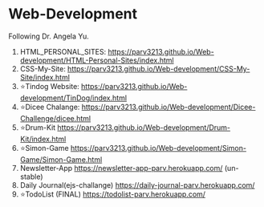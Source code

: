# Web-Development

Following Dr. Angela Yu.

1. HTML_PERSONAL_SITES: https://parv3213.github.io/Web-development/HTML-Personal-Sites/index.html
2. CSS-My-Site: https://parv3213.github.io/Web-development/CSS-My-Site/index.html
3. ⭐️Tindog Website: https://parv3213.github.io/Web-development/TinDog/index.html
4. ⭐️Dicee Chalange: https://parv3213.github.io/Web-development/Dicee-Challenge/dicee.html
5. ⭐️Drum-Kit https://parv3213.github.io/Web-development/Drum-Kit/index.html
6. ⭐️Simon-Game https://parv3213.github.io/Web-development/Simon-Game/Simon-Game.html
7. Newsletter-App https://newsletter-app-parv.herokuapp.com/ (un-stable)
8. Daily Journal(ejs-challange) https://daily-journal-parv.herokuapp.com/
9. ⭐️TodoList (FINAL) https://todolist-parv.herokuapp.com/
